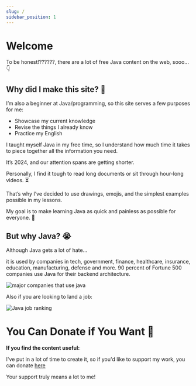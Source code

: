 ```yaml
---
slug: /
sidebar_position: 1
---
```


# Welcome

To be honest!??????, there are a lot of free Java content on the web, sooo... 👇

## Why did I make this site? 🤔


I’m also a beginner at Java/programming, so this site serves a few purposes for me:
- Showcase my current knowledge
- Revise the things I already know
- Practice my English

I taught myself Java in my free time, so I understand how much time it takes to piece together all the information you need.

It’s 2024, and our attention spans are getting shorter.

Personally, I find it tough to read long documents or sit through hour-long videos. ⏳

That’s why I’ve decided to use drawings, emojis, and the simplest examples possible in my lessons.

My goal is to make learning Java as quick and painless as possible for everyone. 🙌

## But why Java? 😭

Although Java gets a lot of hate...

it is used by companies in tech, government, finance, healthcare, insurance, education, manufacturing, defense and more. 90 percent of Fortune 500 companies use Java for their backend architecture.

![major companies that use java](companies_that_use_java.avif)

Also if you are looking to land a job:

![Java job ranking](java_jobs_in_usa.avif)

# You Can Donate if You Want 💖

**If you find the content useful:**

I've put in a lot of time to create it, so if you'd like to support my work, you can donate [here](https://buymeacoffee.com/)

Your support truly means a lot to me!